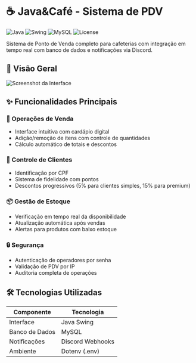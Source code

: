 # ☕ Java&Café - Sistema de PDV

![Java](https://img.shields.io/badge/Java-17%2B-007396?logo=java)
![Swing](https://img.shields.io/badge/Swing-GUI-4DABE4)
![MySQL](https://img.shields.io/badge/MySQL-8.0-4479A1?logo=mysql)
![License](https://img.shields.io/badge/License-MIT-green)

Sistema de Ponto de Venda completo para cafeterias com integração em tempo real com banco de dados e notificações via Discord.

## 📌 Visão Geral
![Screenshot da Interface](https://imgur.com/a/2wxF7lD)

## ✨ Funcionalidades Principais

### 🛒 Operações de Venda
- Interface intuitiva com cardápio digital
- Adição/remoção de itens com controle de quantidades
- Cálculo automático de totais e descontos

### 🎯 Controle de Clientes
- Identificação por CPF
- Sistema de fidelidade com pontos
- Descontos progressivos (5% para clientes simples, 15% para premium)

### 📦 Gestão de Estoque
- Verificação em tempo real da disponibilidade
- Atualização automática após vendas
- Alertas para produtos com baixo estoque

### 🔒 Segurança
- Autenticação de operadores por senha
- Validação de PDV por IP
- Auditoria completa de operações

## 🛠️ Tecnologias Utilizadas

| Componente       | Tecnologia          |
|------------------|---------------------|
| Interface        | Java Swing          |
| Banco de Dados   | MySQL               |
| Notificações     | Discord Webhooks    |
| Ambiente         | Dotenv (.env)       |


